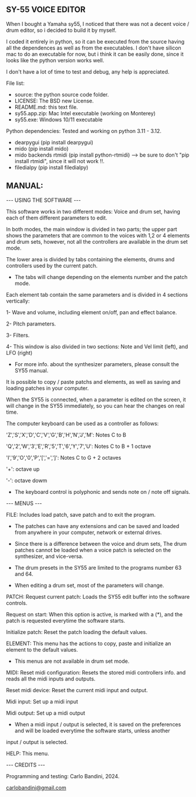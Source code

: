 SY-55 VOICE EDITOR
------------------

When I bought a Yamaha sy55, I noticed that there was not a decent voice / drum editor, so i decided to build it by myself.

I coded it entirely in python, so it can be executed from the source having all the dependences as well as from the executables. I don't have silicon mac to do an executable for now, but i think it can be easily done, since it looks like the python version works well.

I don't have a lot of time to test and debug, any help is appreciated.

File list:
* source: the python source code folder.
* LICENSE: The BSD new License.
* README.md: this text file.
* sy55.app.zip: Mac Intel executable (working on Monterey)
* sy55.exe: Windows 10/11 executable

Python dependencies:
Tested and working on python 3.11 - 3.12.
* dearpygui (pip install dearpygui)
* mido (pip install mido)
* mido backends rtmidi (pip install python-rtmidi) --> be sure to don't "pip install rtmidi", since it will not work !!.
* filedialpy (pip install filedialpy)

MANUAL:
-------

--- USING THE SOFTWARE --- 

This software works in two different modes: Voice and drum set, having each of them different parameters to edit.

In both modes, the main window is divided in two parts; the upper part shows the parameters that are common to the voices with 1,2 or 4 elements and drum sets, 
however, not all the controllers are available in the drum set mode.

The lower area is divided by tabs containing the elements, drums and controllers used by the current patch.

* The tabs will change depending on the elements number and the patch mode.

Each element tab contain the same parameters and is divided in 4 sections vertically: 

1- Wave and volume, including element on/off, pan and effect balance.

2- Pitch parameters.

3- Filters.

4- This window is also divided in two sections: Note and Vel limit (left), and LFO (right)

* For more info. about the synthesizer parameters, please consult the SY55 manual.

It is possible to copy / paste patchs and elements, as well as saving and loading patches in your computer.

When the SY55 is connected, when a parameter is edited on the screen, it will change in the SY55 immediately, so you can hear the changes on real time.

The computer keyboard can be used as a controller as follows: 

'Z','S','X','D','C','V','G','B','H','N','J','M': Notes C to B

'Q','2','W','3','E','R','5','T','6','Y','7','U': Notes C to B + 1 octave

'I','9','O','0','P','[','=',']': Notes C to G + 2 octaves

'+': octave up

'-': octave dowm

* The keyboard control is polyphonic and sends note on / note off signals.

--- MENUS --- 

FILE: 
Includes load patch, save patch and to exit the program.

* The patches can have any extensions and can be saved and loaded from anywhere in your computer, network or external drives.

* Since there is a difference between the voice and drum sets, The drum patches cannot be loaded when a voice patch is selected on the synthesizer, and vice-versa.

* The drum presets in the SY55 are limited to the programs number 63 and 64.

* When editing a drum set, most of the parameters will change.

PATCH:
Request current patch: Loads the SY55 edit buffer into the software controls.

Request on start: When this option is active, is marked with a (*), and the patch is requested everytime the software starts.

Initialize patch: Reset the patch loading the default values.

ELEMENT:
This menu has the actions to copy, paste and initialize an element to the default values. 

* This menus are not available in drum set mode.

MIDI:
Reset midi configuration: Resets the stored midi controllers info. and reads all the midi inputs and outputs.

Reset midi device: Reset the current midi input and output.

Midi input: Set up a midi input

Midi output: Set up a midi output

* When a midi input / output is selected, it is saved on the preferences and will be loaded everytime the software starts, unless another

input / output is selected.

HELP: This menu.

--- CREDITS ---

Programming and testing: Carlo Bandini, 2024.

carlobandini@gmail.com
